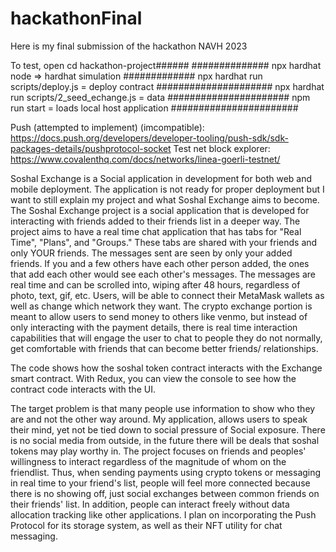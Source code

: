 # hackathonFinal
Here is my final submission of the hackathon NAVH 2023


To test, open cd hackathon-project######
##############
npx hardhat node => hardhat simulation
 #############
 npx hardhat run scripts/deploy.js = deploy contract
#####################
npx hardhat run scripts/2_seed_echange.js = data 
######################
npm run start = loads local host application
#######################


Push (attempted to implement) (imcompatible): https://docs.push.org/developers/developer-tooling/push-sdk/sdk-packages-details/pushprotocol-socket
Test net block explorer: https://www.covalenthq.com/docs/networks/linea-goerli-testnet/

Soshal Exchange is a Social application in development for both web and mobile deployment. The application is not ready for proper deployment but I want to still explain my project and what Soshal Exchange aims to become. The Soshal Exchange project is a social application that is developed for interacting with friends added to their friends list in a deeper way. The project aims to have a real time chat application that has tabs for "Real Time", "Plans", and "Groups." These tabs are shared with your friends and only YOUR friends. The messages sent are seen by only your added friends. If you and a few others have each other person added, the ones that add each other would see each other's messages. The messages are real time and can be scrolled into, wiping after 48 hours, regardless of photo, text, gif, etc. Users, will be able to connect their MetaMask wallets as well as change which network they want. The crypto exchange portion is meant to allow users to send money to others like venmo, but instead of only interacting with the payment details, there is real time interaction capabilities that will engage the user to chat to people they do not normally, get comfortable with friends that can become better friends/ relationships. 

The code shows how the soshal token contract interacts with the Exchange smart contract. With Redux, you can view the console to see how the contract code interacts with the UI. 

The target problem is that many people use information to show who they are and not the other way around. My application, allows users to speak their mind, yet not be tied down to social pressure of Social exposure. There is no social media from outside, in the future there will be deals that soshal tokens may play worthy in. The project focuses on friends and peoples' willingness to interact regardless of the magnitude of whom on the friendlist. Thus, when sending payments using crypto tokens or messaging in real time to your friend's list, people will feel more connected because there is no showing off, just social exchanges between common friends on their friends' list. In addition, people can interact freely without data allocation tracking like other applications. I plan on incorporating the Push Protocol for its storage system, as well as their NFT utility for chat messaging.

